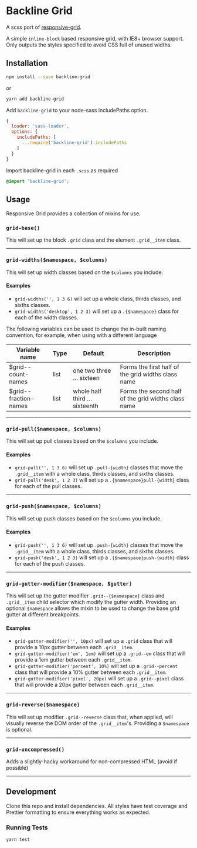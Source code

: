 # Backline Grid

A scss port of [responsive-grid](https://github.com/clocklimited/responsive-grid).

A simple `inline-block` based responsive grid, with IE8+ browser support. Only outputs the styles specified to avoid CSS full of unused widths.

## Installation

```sh
npm install --save backline-grid
```

or

```sh
yarn add backline-grid
```

Add `backline-grid` to your node-sass includePaths option.

```js
{
  loader: 'sass-loader',
  options: {
    includePaths: [
      ...require('backline-grid').includePaths
    ]
  }
}
```

Import backline-grid in each `.scss` as required

```scss
@import 'backline-grid';
```

## Usage

Responsive Grid provides a collection of mixins for use.

### `grid-base()`

This will set up the block `.grid` class and the element `.grid__item` class.

---

### `grid-widths($namespace, $columns)`

This will set up width classes based on the `$columns` you include.

#### Examples

- `grid-widths('', 1 3 6)` will set up a whole class, thirds classes, and sixths classes.
- `grid-widths('desktop', 1 2 3)` will set up a `.{$namespace}` class for each of the width classes.

The following variables can be used to change the in-built naming convention, for example, when using with a different language

| Variable name          | Type | Default                      | Description                                         |
| ---------------------- | ---- | ---------------------------- | --------------------------------------------------- |
| \$grid--count-names    | list | one two three … sixteen      | Forms the first half of the grid widths class name  |
| \$grid--fraction-names | list | whole half third … sixteenth | Forms the second half of the grid widths class name |

---

### `grid-pull($namespace, $columns)`

This will set up pull classes based on the `$columns` you include.

#### Examples

- `grid-pull('', 1 3 6)` will set up `.pull-{width}` classes that move the `.grid__item` with a whole class, thirds classes, and sixths classes.
- `grid-pull('desk', 1 2 3)` will set up a `.{$namespace}pull-{width}` class for each of the pull classes.

---

### `grid-push($namespace, $columns)`

This will set up push classes based on the `$columns` you include.

#### Examples

- `grid-push('', 1 3 6)` will set up `.push-{width}` classes that move the `.grid__item` with a whole class, thirds classes, and sixths classes.
- `grid-push('desk', 1 2 3)` will set up a `.{$namespace}push-{width}` class for each of the push classes.

---

### `grid-gutter-modifier($namespace, $gutter)`

This will set up the gutter modifier `.grid--{$namespace}` class and `.grid__item` child selector which modify the gutter width.
Providing an optional `$namespace` allows the mixin to be used to change the base grid gutter at different breakpoints.

#### Examples

- `grid-gutter-modifier('', 10px)` will set up a `.grid` class that will provide a 10px gutter between each `.grid__item`.
- `grid-gutter-modifier('em', 1em)` will set up a `.grid--em` class that will provide a 1em gutter between each `.grid__item`.
- `grid-gutter-modifier('percent', 10%)` will set up a `.grid--percent` class that will provide a 10% gutter between each `.grid__item`.
- `grid-gutter-modifier('pixel', 20px)` will set up a `.grid--pixel` class that will provide a 20px gutter between each `.grid__item`.

---

### `grid-reverse($namespace)`

This will set up modifier `.grid--reverse` class that, when applied, will visually reverse the DOM order of the `.grid__item`'s. Providing a `$namespace` is optional.

---

### `grid-uncompressed()`

Adds a slightly-hacky workaround for non-compressed HTML (avoid if possible)

---

## Development

Clone this repo and install dependencies. All styles have test coverage and Prettier formatting to ensure everything works as expected.

### Running Tests

```sh
yarn test
```

